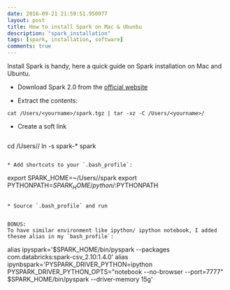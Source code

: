 ```yaml
---
date: 2016-09-21 21:59:51.950977
layout: post
title: How to install Spark on Mac & Ubunbu
description: "spark_installation"
tags: [spark, installation, software]
comments: true
---
```

Install Spark is handy, here a quick guide on Spark installation on Mac and Ubuntu. 


* Download Spark 2.0 from the [official website](https://spark.apache.org/releases/spark-release-2-0-0.html)

* Extract the contents:
 ```
cat /Users/<yourname>/spark.tgz | tar -xz -C /Users/<yourname>/
  ```

* Create a soft link
  ```
cd /Users/<yourname>/
ln -s spark-* spark
  ```

* Add shortcuts to your `.bash_profile`:

```
export SPARK_HOME=~/Users/<yourname>/spark
export PYTHONPATH=$SPARK_HOME/python/:$PYTHONPATH
```

* Source `.bash_profile` and run


BONUS:
To have similar environment like ipython/ ipython notebook, I added thesee alias in my `bash_profile`:

```
alias ipyspark='$SPARK_HOME/bin/pyspark --packages com.databricks:spark-csv_2.10:1.4.0'
alias ipynbspark='PYSPARK_DRIVER_PYTHON=ipython PYSPARK_DRIVER_PYTHON_OPTS="notebook --no-browser --port=7777" $SPARK_HOME/bin/pyspark --driver-memory 15g'
```

